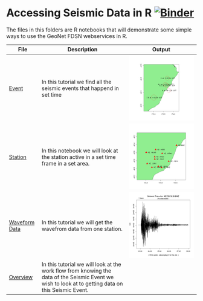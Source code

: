 # Accessing Seismic Data in R [![Binder](https://mybinder.org/badge_logo.svg)](https://mybinder.org/v2/gh/JenLowe/data_tutorials/master?urlpath=lab/tree/Seismic_Data/R)
The files in this folders are R notebooks that will demonstrate some simple ways to use the GeoNet FDSN webservices in R.

|File                  | Description  | Output|
|--------------------- | ------|---------------------------------------|
|[Event](Event_Data_using_FDSN_in_R.ipynb) |In this tutorial we find all the seismic events that happend in set time| <img src="event.png"> |
|[Station](Station_Data_using_FDSN_in_R.ipynb) |In this notebook we will look at the station active in a set time frame in a set area.| <img src="station.png"> |
|[Waveform Data](Get_waveform_data_using_FDSN_in_R.ipynb)|In this tutorial we will get the wavefrom data from one station.|<img src="waveform.png">|
|[Overview](Seismic_data_overview_using_FDSN_in_R.ipynb) | In this tutorial we will look at the work flow from knowing the data of the Seismic Event we wish to look at to getting data on this Seismic Event. | |
